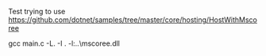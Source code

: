 Test trying to use https://github.com/dotnet/samples/tree/master/core/hosting/HostWithMscoree

gcc main.c -L. -I . -l:..\mscoree.dll

